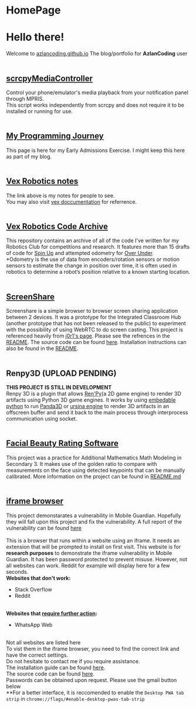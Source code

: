 # HomePage
# Hello there!
Welcome to [azlancoding.github.io](https://azlancoding.github.io)
The blog/portfolio for **AzlanCoding** user
<br><br>

## [scrcpyMediaController](https://github.com/AzlanCoding/scrcpyMediaController/)
Control your phone/emulator's media playback from your notification panel through MPRIS.<br>
This script works independently from scrcpy and does not require it to be installed or running for use.
<br><br>

## [My Programming Journey](MyProgrammingJourney)
This page is here for my Early Admissions Exercise. I might keep this here as part of my blog.
<br><br>

## [Vex Robotics notes](vex-programming-notes)
The link above is my notes for people to see.<br>
You may also visit [vex doccumentation](https://help.vexcodingstudio.com/#cpp) for referrence.
<br><br>

## [Vex Robotics Code Archive](https://github.com/AzlanCoding/code-for-vex)
This repository contains an archive of all of the code I've written for my Robotics Club for competitions and research. It features more than 15 drafts of code for [Spin Up](https://www.youtube.com/embed/wIZgvVDZc2Y) and attempted odometry for [Over Under](https://www.youtube.com/embed/dvDqEI7qO34).<br>
*Odometry is the use of data from encoders/rotation sensors or motion sensors to estimate the change in position over time, it is often used in robotics to determine a robot’s position relative to a known starting location.
<br><br>

## [ScreenShare](https://replit.com/@azlancoding/ScreenShare)
Screenshare is a simple browser to browser screen sharing application between 2 devices. It was a prototype for the Integrated Classroom Hub (another prototype that has not been released to the public) to experiment with the possibility of using WebRTC to do screen casting. This project is referenced heavily from [j0r1's page](https://research.edm.uhasselt.be/jori/page/Main/HomePage.html). Please see the refrences in the [README](https://github.com/AzlanCoding/ScreenShare/blob/main/README.md). The source code can be found [here](https://github.com/AzlanCoding/ScreenShare). Installation instructions can also be found in the [README](https://github.com/AzlanCoding/ScreenShare/blob/main/README.md).
<br><br>

## Renpy3D (UPLOAD PENDING)
**THIS PROJECT IS STILL IN DEVELOPMENT**<br>
Renpy 3D is a plugin that allows [Ren'Py](https://renpy.org)(a 2D game engine) to render 3D artifacts using Python 3D game engines. It works by using [embedable python](https://github.com/lmbelo/python3-embeddable) to run [Panda3D](https://www.panda3d.org/) or [ursina engine](https://www.ursinaengine.org/) to render 3D artifacts in an offscreen buffer and send it back to the main process through interprocess communication using socket.
<br><br>

## [Facial Beauty Rating Software](https://github.com/AzlanCoding/Beauty-Rating-Software)
This project was a practice for Additional Mathematics Math Modeling in Secondary 3. 
It makes use of the golden ratio to compare with measurements on the face using detected keypoints that can be manually calibrated.
More information on the project can be found in [README.md](https://github.com/AzlanCoding/Beauty-Rating-Software#beauty-rating-software)
<br><br>

## [iframe browser](iframe-browser-pwa)
This project demonstarates a vulnerability in Mobile Guardian. 
Hopefully they will fall upon this project and fix the vulnerability.
A full report of the vulnerability can be found [here](https://github.com/AzlanCoding/iframe-browser-pwa/raw/main/IFRAME%20EXPLOIT.docx)<br><br>
This is a browser that runs within a website using an iframe. 
It needs an extension that will be prompted to install on first visit. 
This website is for **research purposes** to demonstrate the iframe vulnerability in Mobile Guardian. 
It has been password protected to prevent misuse.
However, not all websites can work. 
Reddit for example will display here for a few seconds.<br />
**Websites that don't work:**
 - Stack Overflow
 - Reddit<br><br>

**Websites that [require further action](/iframe-browser/whatsapp-and-others):**
 - WhatsApp Web<br><br>

Not all websites are listed here<br>
To vist them in the iframe browser, you need to find the correct link and have the correct settings. <br>
Do not hesitate to contact me if you require assistance.<br>
The installation guide can be found [here](https://azlancoding.github.io/iframe-browser/InstallGuide). <br>
The source code can be found [here](https://github.com/AzlanCoding/iframe-browser-pwa). <br>
Passwords can be obtained upon request. Please use the gmail button below<br>
**For a better interface, it is reccomended to enable the `Desktop PWA tab strip` in `chrome://flags/#enable-desktop-pwas-tab-strip` <br>
<br>

<!--
## Online Browser
Made to bypass Blocksi and Mobile Guardian on the iPad (Can't install the required extension for iframe-browser-pwa) <br>
**ATTENTION:**<br>
**After 28 November 2022, all of my heroku servers will shut down as Heroku will [discontinue all free Dynos](https://blog.heroku.com/next-chapter).<br> [online-browser-pwa](https://azlancoding.github.io/online-browser-pwa) will also no longer work**<br>
Servers are avaliable:
<del>1. [United States](https://online-browser-us.herokuapp.com/)</del>
<del>2. [Europe](https://online-browser-eur.herokuapp.com/)</del>
3. [Replit(US)](https://online-browser.azlancoding.repl.co/) (Beta server. New functions are tested here before released)<br>

This project is originally by [S1monlol/pillow](https://github.com/S1monlol/pillow) <br>
Hosted by [Heroku: Cloud Application Platform](https://www.heroku.com/) <br>
Except the third one is hosted by [Replit: The collaborative browser based IDE](https://replit.com/)<br>
You may also visit [online-browser-pwa](https://azlancoding.github.io/online-browser-pwa) and install the PWA if you wish to.<br>
It uses an iframe to connect to the two servers.<br>
The website itself is hosted by github. <br>
It also attempts to hide page title and and favicon so that it doesn't appear in your history! <br>
**For a better interface, it is reccomended to enable the [Desktop PWA tab strip](chrome://flags/#enable-desktop-pwas-tab-strip) in "chrome://flags/#enable-desktop-pwas-tab-strip" for the online-browser-pwa** <br>

<br>

## Virtual Browser Beta **(EXPERIMENTAL)**
Made to bypass any system as it uses a virtual machine to run chrome thanks [Replit: The collaborative browser based IDE](https://replit.com/). <br>
As of now, only 1 sever is avaliable:
1. [Replit(US)](https://replit.com/@azlancoding/virtual-browser-beta?embed=true) <br>

Take note that **you need to create an account in order to use virtual-browser-beta**. <br>
If you would like to use it without an account, use the [original virtual browser](https://replit.com/@azlancoding/free-and-unlimited-cloud-browser?embed=true).<br>
Terms and Conditions for the Browser can be found [here](virtual-browser-beta/TermsAndConditions)<br>
For any account modification or deletion, please contact me using the Gmail button at the bottom of the page.<br>
Take note that your password is encrypted but exposed to public, making it insecure. The data could be accessed by anyone who forks the code and modifies it.<br>
-->
